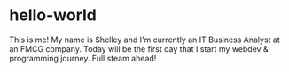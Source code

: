 # hello-world
This is me!
My name is Shelley and I'm currently an IT Business Analyst at an FMCG company.
Today will be the first day that I start my webdev & programming journey. 
Full steam ahead!
